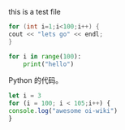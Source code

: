 this is a test file

```cpp
for (int i=1;i<100;i++) {
cout << "lets go" << endl;
}
```

```python
for i in range(100):
    print("hello")
```

Python 的代码。

```javascript
let i = 3
for (i = 100; i < 105;i++) {
console.log("awesome oi-wiki")
}
```
